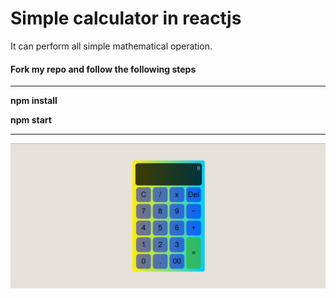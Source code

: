 # Simple calculator in reactjs
<p>It can perform all simple mathematical operation.</p>
<h4>Fork my repo and follow the following steps</h4>
<hr>
<p><b>npm install</b></p>
<p><b>npm start</b></p>
<hr>
<img src="ss/ui.png">
